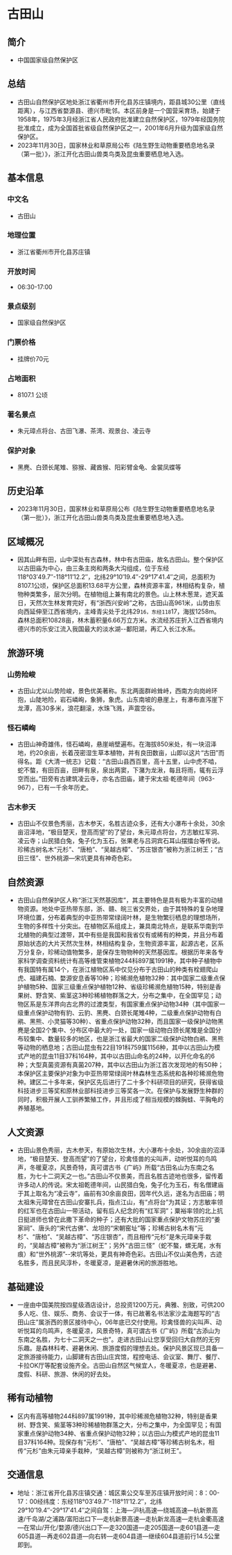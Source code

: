 # 古田山
## 简介
- 中国国家级自然保护区
## 总结
- 古田山自然保护区地处浙江省衢州市开化县苏庄镇境内，距县城30公里（直线距离），与江西省婺源县、德兴市毗邻。本区前身是一个国营采育场，始建于1958年，1975年3月经浙江省人民政府批准建立自然保护区，1979年经国务院批准成立，成为全国首批省级自然保护区之一，2001年6月升级为国家级自然保护区。
- 2023年11月30日，国家林业和草原局公布《陆生野生动物重要栖息地名录（第一批）》，浙江开化古田山兽类鸟类及昆虫重要栖息地入选。
## 基本信息
### 中文名
- 古田山
### 地理位置
- 浙江省衢州市开化县苏庄镇
### 开放时间
- 06:30-17:00
### 景点级别
- 国家级自然保护区
### 门票价格
- 挂牌价70元
### 占地面积
- 8107.1 公顷
### 著名景点
- 朱元璋点将台、古田飞瀑、茶湾、观景台、凌云寺
### 保护对象
- 黑麂、白颈长尾雉、猕猴、藏酋猴、阳彩臂金龟、金裳凤蝶等
## 历史沿革
- 2023年11月30日，国家林业和草原局公布《陆生野生动物重要栖息地名录（第一批）》，浙江开化古田山兽类鸟类及昆虫重要栖息地入选。
## 区域概况
- 因其山畔有田，山中深处有古森林，林中有古田庙，故名古田山。整个保护区以古田庙为中心，由三条主岗和两条大沟组成，位于东经118°03′49.7″-118°11′12.2″，北纬29°10′19.4″-29°17′41.4″之间，总面积为8107.1公顷，保护区总面积13.68平方公里，森林资源丰富，林相结构复杂，植物种类繁多，层次分明。在植物组上兼有南北的景色。山上林木葱茏，遮天盖日，天然次生林发育完好，有“浙西兴安岭”之称，古田山高961米，山势由东向西延伸至江西省境内，主峰青尖处于北纬29`16，东经118`17，海拔1258m。森林总面积10828亩，林木蓄积量6.66万立方米。水流经苏庄折入江西省境内德兴市的乐安江流入我国最大的淡水湖--鄱阳湖，再汇入长江水系。
## 旅游环境
### 山势险峻
- 古田山尤以山势险峻，景色优美著称。东北两面群岭耸峙，西南方向岗岭环抱，山陡地险，岩石嶙峋，象狮，象虎。山东南坡的悬崖上，有瀑布直泻崖下龙潭，高30多米，浪花翻滚，水珠飞溅，声震空谷。
### 怪石嶙峋
- 古田山神奇雄伟，怪石嶙峋，悬崖峭壁遍布。在海拔850米处，有一块沼泽地，约20余亩，长着茂密湿生草本植物，并有良田数亩，山即以这片“古田”而得名。距《大清一统志》记载：“古田山县西百里，高十五里，山中虎不啮，蛇不螫，有田百亩，田畔有泉，泉出两窦，下潴为龙湫，每且将雨，辄有云浮空而出。”田旁有古建筑凌云寺，亦名古田庙，建于宋太祖·乾德年间（963-967），已有一千余年历史。
### 古木参天
- 古田山不仅景色秀丽，古木参天，名胜古迹众多，还有大小瀑布十余处，30余亩沼泽地，“极目楚天，登高而望”的了望台，朱元璋点将台，方志敏红军洞、凌云寺；山民猎白兔，兔子化为玉石，张果老与吕洞宾石耳山摆擂台等传说。珍稀古树名木“元杉”、“唐柏”、“吴越古樟”、“苏庄银杏”被称为浙江树王；“古田三怪”、世外桃源—宋坑更具有神奇色彩。
## 自然资源
- 古田山自然保护区人称“浙江天然基因库”，其主要特色是具有极为丰富的动植物资源。地处中亚热带东部，浙、赣、皖三省交界处，由于其特殊的复杂地理环境位置，分布着典型的中亚热带常绿阔叶林，是生物繁衍栖息的理想场所，生物的多样性十分突出。在植物区系组成上，兼具南北特点，是联系华南到华北植物的典型过渡带，其中有些是我国和我省仅有或稀有的种类，并且分布着原始状态的大片天然次生林，林相结构复杂，生物资源丰富，起源古老，区系万分复杂，珍稀动值物繁多，是保存生物物种的天然基因库。根据历年来各专家科学调查资料统计有高等维管束植物244科897属1991种，其中种子植物中有我国特有属14个，在浙江植物区系中仅见分布于古田山的种类有栓翅爬山虎、福建石楠、婺源安息香等10种；珍稀濒危植物32种：其中国家二级重点保护植物5种、国家三级重点保护植物12种、省级珍稀濒危植物15种，特别是香果树、野含笑、紫茎这3种珍稀植物群落之大，分布之集中，在全国罕见；动物区系是东洋界向古北界的过渡类型，有国家重点保护动物34种（其中国家一级重点保护动物有豹、云豹、黑麂、白颈长尾雉4种，二级重点保护动物有白鹇、黑熊、小灵猫等30种）、省重点保护动物32种，而且国家一级保护动物黑麂是全国2个集中、分布区中最大的一处，国家一级动物白颈长尾雉是全国分布较集中、数量较多的地区，也是浙江省最大的国家二级保护动物白鹇、黑熊等动物的栖息地；古田山昆虫有22目191科759属1156种，其中以古田山为模式产地的昆虫11目37科164种，其中以古田山命名的24种，以开化命名的6种；大型真菌资源有真菌207种，其中以古田山为浙江首次发现地的有50种；本保护区主要保护对象为中亚热带常绿阔叶林森林生态系统和各种珍稀濒危物种。建区二十多年来，保护区先后进行了二十多个科研项目的研究，获得省级科技进步三等奖和原林业部科技进步三等奖各一次。在保护与发展野生种群的同时，积极开展人工驯养繁殖工作，并且形成了相当规模的棘胸蛙、平胸龟的养殖基地。
## 人文资源
- 古田山景色秀丽，古木参天，有原始次生林，大小瀑布十余处，30余亩的沼泽地，“极目楚天、登高而望”的了望台，珍禽怪兽的尖叫声，动听悦耳的鸟鸣声，冬暖夏凉，风景奇特，真可谓古书《广屿》所载“古田名山为东南之名胜，为七十二洞天之一也。”古田山不仅景美，而且名胜古迹地也很多，留传着许多动人的传说。宋太祖乾德年间，山民猎白兔，兔子化为玉石，有名僧建庙于其上取名为“凌云寺”，庙前有30余亩良田，因年代久远，遂名为古田庙；明太祖朱元璋曾在古田山安寨扎兵，指点江山，有“点将台”为其证；方志敏率领的红军也在古田山一带活动，留有后人纪念的有“红军洞”；粟裕率领的北上抗日挺进师也曾在此撒下革命的种子；还有大批的国家重点保护文物苏庄的“姜家祠”、唐头的“宋代古佛”、龙坦的“宋朝窑址”等；珍稀古树名木有“元杉”、“唐柏”、“吴越古樟”、“苏庄银杏”，而且相传“元杉”是朱元璋亲手栽的，“吴越古樟”被称为“浙江树王”；另外“古田三怪”（蛇不螯，螺无尾，水有痕）和“世外桃源”--宋坑等处，更具有神奇色彩。古田山不仅山美色秀，古迹名胜多，而且民风淳朴，冬暖夏凉，是避暑休闲的旅游胜地。
## 基础建设
- 一座由中国美院按四星级酒店设计，总投资1200万元，典雅、别致，可供200多人吃、住、娱乐、商务、会议于一体，有已故著名书法家沙孟海题写的“古田山庄”属浙西的景区接待中心，06年底已交付使用。珍禽怪兽的尖叫声、动听悦耳的鸟鸣声，冬暖夏凉，风景奇特，真可谓古书《广屿》所载“古添山为东南之名胜，为七十二洞天之一也”。走进古田山让您享受回归大自然的无穷乐趣。是森林科考、避暑休闲、旅游度假的理想去处。保护风景区现已具备一定旅游接待能力，山脚建有古田山庄宾馆，程控电话、会议室、舞厅、餐厅、卡拉OK厅等配套设施齐全。古田山自然区气候宜人，冬暖夏凉，也是避暑、度假、科研、旅游、休闲的好去处。
## 稀有动植物
- 区内有高等植物244科897属1991种，其中珍稀濒危植物32种，特别是香果树、野含笑、紫茎等3种珍稀植物群落之大，分布之集中，为全国罕见；有国家重点保护动物34种、省重点保护动物32种；以古田山为模式产地的昆虫11目37科164种。现保存有“元杉”、“唐柏”、“吴越古樟”等珍稀古树名木，相传“元杉”由朱元璋亲手栽种，“吴越古樟”则被称为“浙江树王”。
## 交通信息
- 地址：浙江省开化县苏庄镇交通：城区乘公交车至苏庄镇开放时间：8：00-17：00经纬度：东经118°03′49.7″-118°11′12.2″，北纬29°10′19.4″-29°17′41.4″之间自驾：上海—沪杭高速—绕城高速—杭新景高速/千岛湖/之浦路/富阳出口下—走杭新景高速—走杭新龙高速—走杭金衢高速—在常山/开化/婺源/德兴出口下—走320国道—走205国道—走601县道—走605县道—再走602县道—向右转—走604县道—继续604县道前行14.5公里即到。